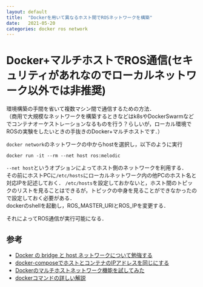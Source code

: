 ```yaml
---
layout: default
title:  "Dockerを用いて異なるホスト間でROSネットワークを構築"
date:   2021-05-20
categories: docker ros network
---
```


# Docker+マルチホストでROS通信(セキュリティがあれなのでローカルネットワーク以外では非推奨)

環境構築の手間を省いて複数マシン間で通信するための方法．  
（商用で大規模なネットワークを構築するときなどはk8sやDockerSwarmなどでコンテナオーケストレーションなるものを行う？らしいが，ローカル環境でROSの実験をしたいときの手抜きのDocker+マルチホストです．）  

`docker network`のネットワークの中からhostを選択し，以下のように実行 

```
docker run -it --rm --net host ros:melodic
```

`--net host`というオプションによってホスト側のネットワークを利用する．  
その前にホストPCに`/etc/hosts`にローカルネットワーク内の他PCのホスト名と対応IPを記述しておく．
`/etc/hosts`を設定しておかないと，ホスト間のトピックのリストを見ることはできるが，トピックの中身を見ることができなかったので設定しておく必要がある．  
dockerのshellを起動し，ROS_MASTER_URIとROS_IPを変更する．  

それによってROS通信が実行可能になる．

## 参考

- [Docker の bridge と host ネットワークについて勉強する](https://qiita.com/toshihirock/items/f5b9f7799ec8bf8c328e)
- [docker-composeでホストとコンテナのIPアドレスを同じにする](https://hakengineer.xyz/2018/07/29/post-1475/)
- [Dockerのマルチホストネットワーク機能を試してみた](https://www.memotansu.jp/docker/875/)
- [dockerコマンドの詳しい解説](http://docs.docker.jp/v1.10/engine/reference/run.html#linux-lxc)
